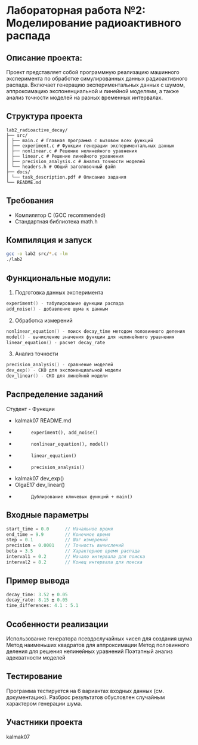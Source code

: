 # Лабораторная работа №2: Моделирование радиоактивного распада

## Описание проекта:
Проект представляет собой программную реализацию машинного эксперимента по обработке симулированных данных радиоактивного распада. Включает генерацию экспериментальных данных с шумом, аппроксимацию экспоненциальной и линейной моделями, а также анализ точности моделей на разных временных интервалах.

## Структура проекта
```text
lab2_radioactive_decay/
├── src/
│ ├── main.c # Главная программа с вызовом всех функций
│ ├── experiment.c # Функции генерации экспериментальных данных
│ ├── nonlinear.c # Решение нелинейного уравнения
│ ├── linear.c # Решение линейного уравнения
│ ├── precision_analysis.c # Анализ точности моделей
│ └── headers.h # Общий заголовочный файл
├── docs/
│ └── task_description.pdf # Описание задания
└── README.md
```

## Требования
- Компилятор C (GCC recommended)
- Стандартная библиотека math.h

## Компиляция и запуск
```bash
gcc -o lab2 src/*.c -lm
./lab2
```

## Функциональные модули:

1. Подготовка данных эксперимента
```c
experiment() - табулирование функции распада
add_noise() - добавление шума к данным
```

2. Обработка измерений
```c
nonlinear_equation() - поиск decay_time методом половинного деления
model() - вычисление значения функции для нелинейного уравнения
linear_equation() - расчет decay_rate
```

3. Анализ точности
```c
precision_analysis() - сравнение моделей
dev_exp() - СКО для экспоненциальной модели
dev_linear() - СКО для линейной модели
```

## Распределение заданий

Студент - Функции
- kalmak07  README.md
- 	        experiment(), add_noise()
- 	        nonlinear_equation(), model()
- 	        linear_equation()
- 	        precision_analysis()
- kalmak07  dev_exp()
- OlgaE17   dev_linear()
- 	        Дублирование ключевых функций + main()

## Входные параметры
```c
start_time = 0.0      // Начальное время
end_time = 9.9        // Конечное время
step = 0.1            // Шаг измерений
precision = 0.0001    // Точность вычислений
beta = 3.5            // Характерное время распада
interval1 = 0.2       // Начало интервала для поиска
interval2 = 8.2       // Конец интервала для поиска
```

## Пример вывода
```c
decay_time: 3.52 ± 0.05
decay_rate: 8.15 ± 0.05
time_differences: 4.1 : 5.1
```

## Особенности реализации

Использование генератора псевдослучайных чисел для создания шума
Метод наименьших квадратов для аппроксимации
Метод половинного деления для решения нелинейных уравнений
Поэтапный анализ адекватности моделей

## Тестирование
Программа тестируется на 6 вариантах входных данных (см. документацию). Разброс результатов обусловлен случайным характером генерации шума.

## Участники проекта
kalmak07
